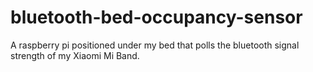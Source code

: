 # bluetooth-bed-occupancy-sensor
A raspberry pi positioned under my bed that polls the bluetooth signal strength of my Xiaomi Mi Band.
